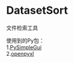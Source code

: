 # DatasetSort
文件检索工具

使用到的Py包：  
1.[PySimpleGui](https://pysimplegui.readthedocs.io/en/latest/)  
2.[openpyxl](https://openpyxl.readthedocs.io/en/stable/)
